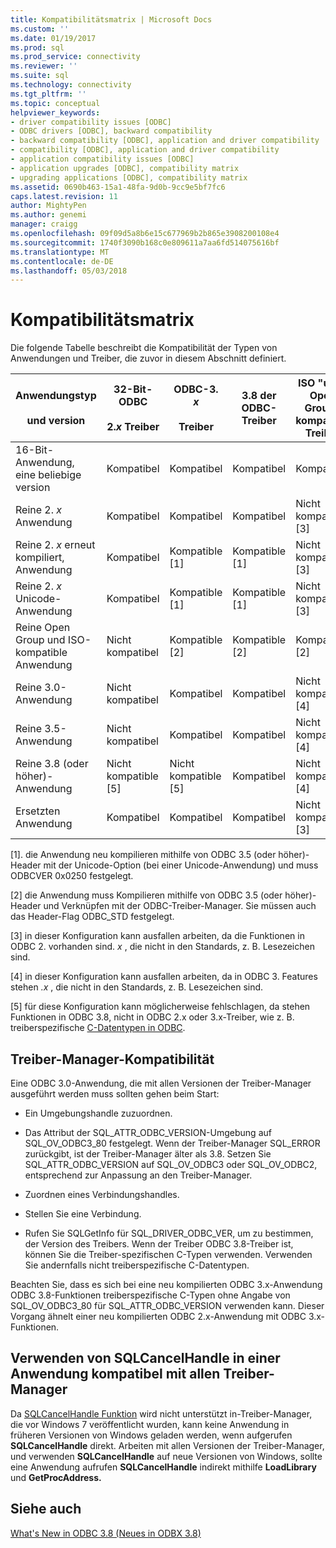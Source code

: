 ```yaml
---
title: Kompatibilitätsmatrix | Microsoft Docs
ms.custom: ''
ms.date: 01/19/2017
ms.prod: sql
ms.prod_service: connectivity
ms.reviewer: ''
ms.suite: sql
ms.technology: connectivity
ms.tgt_pltfrm: ''
ms.topic: conceptual
helpviewer_keywords:
- driver compatibility issues [ODBC]
- ODBC drivers [ODBC], backward compatibility
- backward compatibility [ODBC], application and driver compatibility
- compatibility [ODBC], application and driver compatibility
- application compatibility issues [ODBC]
- application upgrades [ODBC], compatibility matrix
- upgrading applications [ODBC], compatibility matrix
ms.assetid: 0690b463-15a1-48fa-9d0b-9cc9e5bf7fc6
caps.latest.revision: 11
author: MightyPen
ms.author: genemi
manager: craigg
ms.openlocfilehash: 09f09d5a8b6e15c677969b2b865e3908200108e4
ms.sourcegitcommit: 1740f3090b168c0e809611a7aa6fd514075616bf
ms.translationtype: MT
ms.contentlocale: de-DE
ms.lasthandoff: 05/03/2018
---
```

# <a name="compatibility-matrix"></a>Kompatibilitätsmatrix
Die folgende Tabelle beschreibt die Kompatibilität der Typen von Anwendungen und Treiber, die zuvor in diesem Abschnitt definiert.  
  
|Anwendungstyp<br /><br /> und version|32-Bit-ODBC<br /><br /> 2.*x* Treiber|ODBC-3. *x*<br /><br /> Treiber|3.8 der ODBC-Treiber|ISO "und" Open Group-kompatible Treiber|  
|--------------------------------------|-----------------------------------|---------------------------|---------------------|-----------------------------------------|  
|16-Bit-Anwendung, eine beliebige version|Kompatibel|Kompatibel|Kompatibel|Kompatibel|  
|Reine 2. *x* Anwendung|Kompatibel|Kompatibel|Kompatibel|Nicht kompatible [3]|  
|Reine 2. *x* erneut kompiliert, Anwendung|Kompatibel|Kompatible [1]|Kompatible [1]|Nicht kompatible [3]|  
|Reine 2. *x* Unicode-Anwendung|Kompatibel|Kompatible [1]|Kompatible [1]|Nicht kompatible [3]|  
|Reine Open Group und ISO-kompatible Anwendung|Nicht kompatibel|Kompatible [2]|Kompatible [2]|Kompatible [2]|  
|Reine 3.0-Anwendung|Nicht kompatibel|Kompatibel|Kompatibel|Nicht kompatible [4]|  
|Reine 3.5-Anwendung|Nicht kompatibel|Kompatibel|Kompatibel|Nicht kompatible [4]|  
|Reine 3.8 (oder höher)-Anwendung|Nicht kompatible [5]|Nicht kompatible [5]|Kompatibel|Nicht kompatible [4]|  
|Ersetzten Anwendung|Kompatibel|Kompatibel|Kompatibel|Nicht kompatible [3]|  
  
 [1]. die Anwendung neu kompilieren mithilfe von ODBC 3.5 (oder höher)-Header mit der Unicode-Option (bei einer Unicode-Anwendung) und muss ODBCVER 0x0250 festgelegt.  
  
 [2] die Anwendung muss Kompilieren mithilfe von ODBC 3.5 (oder höher)-Header und Verknüpfen mit der ODBC-Treiber-Manager. Sie müssen auch das Header-Flag ODBC_STD festgelegt.  
  
 [3] in dieser Konfiguration kann ausfallen arbeiten, da die Funktionen in ODBC 2. vorhanden sind. *x* , die nicht in den Standards, z. B. Lesezeichen sind.  
  
 [4] in dieser Konfiguration kann ausfallen arbeiten, da in ODBC 3. Features stehen *.x* , die nicht in den Standards, z. B. Lesezeichen sind.  
  
 [5] für diese Konfiguration kann möglicherweise fehlschlagen, da stehen Funktionen in ODBC 3.8, nicht in ODBC 2.x oder 3.x-Treiber, wie z. B. treiberspezifische [C-Datentypen in ODBC](../../../odbc/reference/develop-app/c-data-types-in-odbc.md).  
  
## <a name="driver-manager-compatibility"></a>Treiber-Manager-Kompatibilität  
 Eine ODBC 3.0-Anwendung, die mit allen Versionen der Treiber-Manager ausgeführt werden muss sollten gehen beim Start:  
  
-   Ein Umgebungshandle zuzuordnen.  
  
-   Das Attribut der SQL_ATTR_ODBC_VERSION-Umgebung auf SQL_OV_ODBC3_80 festgelegt. Wenn der Treiber-Manager SQL_ERROR zurückgibt, ist der Treiber-Manager älter als 3.8. Setzen Sie SQL_ATTR_ODBC_VERSION auf SQL_OV_ODBC3 oder SQL_OV_ODBC2, entsprechend zur Anpassung an den Treiber-Manager.  
  
-   Zuordnen eines Verbindungshandles.  
  
-   Stellen Sie eine Verbindung.  
  
-   Rufen Sie SQLGetInfo für SQL_DRIVER_ODBC_VER, um zu bestimmen, der Version des Treibers. Wenn der Treiber ODBC 3.8-Treiber ist, können Sie die Treiber-spezifischen C-Typen verwenden. Verwenden Sie andernfalls nicht treiberspezifische C-Datentypen.  
  
 Beachten Sie, dass es sich bei eine neu kompilierten ODBC 3.x-Anwendung ODBC 3.8-Funktionen treiberspezifische C-Typen ohne Angabe von SQL_OV_ODBC3_80 für SQL_ATTR_ODBC_VERSION verwenden kann. Dieser Vorgang ähnelt einer neu kompilierten ODBC 2.x-Anwendung mit ODBC 3.x-Funktionen.  
  
## <a name="using-sqlcancelhandle-in-an-application-compatible-with-all-driver-managers"></a>Verwenden von SQLCancelHandle in einer Anwendung kompatibel mit allen Treiber-Manager  
 Da [SQLCancelHandle Funktion](../../../odbc/reference/syntax/sqlcancelhandle-function.md) wird nicht unterstützt in-Treiber-Manager, die vor Windows 7 veröffentlicht wurden, kann keine Anwendung in früheren Versionen von Windows geladen werden, wenn aufgerufen **SQLCancelHandle** direkt. Arbeiten mit allen Versionen der Treiber-Manager, und verwenden **SQLCancelHandle** auf neue Versionen von Windows, sollte eine Anwendung aufrufen **SQLCancelHandle** indirekt mithilfe **LoadLibrary** und **GetProcAddress.**  
  
## <a name="see-also"></a>Siehe auch  
 [What's New in ODBC 3.8 (Neues in ODBX 3.8)](../../../odbc/reference/what-s-new-in-odbc-3-8.md)
